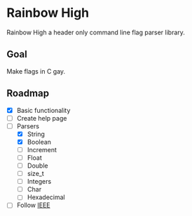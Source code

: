 # Rainbow High
Rainbow High a header only command line flag parser library.

## Goal
Make flags in C gay.

## Roadmap
- [X] Basic functionality
- [ ] Create help page
- [ ] Parsers
    - [X] String
    - [X] Boolean
    - [ ] Increment
    - [ ] Float
    - [ ] Double
    - [ ] size_t
    - [ ] Integers
    - [ ] Char
    - [ ] Hexadecimal
- [ ] Follow [IEEE](https://pubs.opengroup.org/onlinepubs/9699919799/basedefs/V1_chap12.html)

